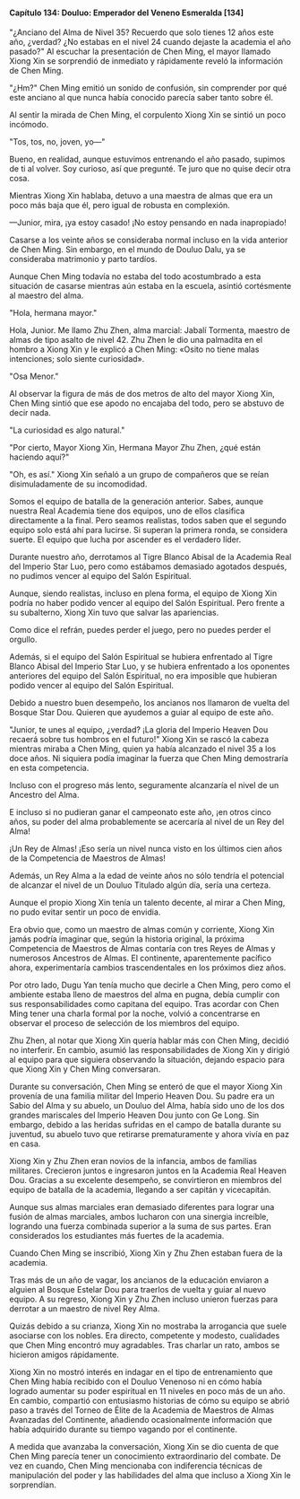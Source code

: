 
#### Capítulo 134: Douluo: Emperador del Veneno Esmeralda [134]

"¿Anciano del Alma de Nivel 35? Recuerdo que solo tienes 12 años este año, ¿verdad? ¿No estabas en el nivel 24 cuando dejaste la academia el año pasado?" Al escuchar la presentación de Chen Ming, el mayor llamado Xiong Xin se sorprendió de inmediato y rápidamente reveló la información de Chen Ming.

"¿Hm?" Chen Ming emitió un sonido de confusión, sin comprender por qué este anciano al que nunca había conocido parecía saber tanto sobre él.

Al sentir la mirada de Chen Ming, el corpulento Xiong Xin se sintió un poco incómodo.

"Tos, tos, no, joven, yo—"

Bueno, en realidad, aunque estuvimos entrenando el año pasado, supimos de ti al volver. Soy curioso, así que pregunté. Te juro que no quise decir otra cosa.

Mientras Xiong Xin hablaba, detuvo a una maestra de almas que era un poco más baja que él, pero igual de robusta en complexión.

—Junior, mira, ¡ya estoy casado! ¡No estoy pensando en nada inapropiado!

Casarse a los veinte años se consideraba normal incluso en la vida anterior de Chen Ming. Sin embargo, en el mundo de Douluo Dalu, ya se consideraba matrimonio y parto tardíos.

Aunque Chen Ming todavía no estaba del todo acostumbrado a esta situación de casarse mientras aún estaba en la escuela, asintió cortésmente al maestro del alma.

"Hola, hermana mayor."

Hola, Junior. Me llamo Zhu Zhen, alma marcial: Jabalí Tormenta, maestro de almas de tipo asalto de nivel 42. Zhu Zhen le dio una palmadita en el hombro a Xiong Xin y le explicó a Chen Ming: «Osito no tiene malas intenciones; solo siente curiosidad».

"Osa Menor."

Al observar la figura de más de dos metros de alto del mayor Xiong Xin, Chen Ming sintió que ese apodo no encajaba del todo, pero se abstuvo de decir nada.

"La curiosidad es algo natural."

"Por cierto, Mayor Xiong Xin, Hermana Mayor Zhu Zhen, ¿qué están haciendo aquí?"

"Oh, es así." Xiong Xin señaló a un grupo de compañeros que se reían disimuladamente de su incomodidad.

Somos el equipo de batalla de la generación anterior. Sabes, aunque nuestra Real Academia tiene dos equipos, uno de ellos clasifica directamente a la final. Pero seamos realistas, todos saben que el segundo equipo solo está ahí para lucirse. Si superan la primera ronda, se considera suerte. El equipo que lucha por ascender es el verdadero líder.

Durante nuestro año, derrotamos al Tigre Blanco Abisal de la Academia Real del Imperio Star Luo, pero como estábamos demasiado agotados después, no pudimos vencer al equipo del Salón Espiritual.

Aunque, siendo realistas, incluso en plena forma, el equipo de Xiong Xin podría no haber podido vencer al equipo del Salón Espiritual. Pero frente a su subalterno, Xiong Xin tuvo que salvar las apariencias.

Como dice el refrán, puedes perder el juego, pero no puedes perder el orgullo.

Además, si el equipo del Salón Espiritual se hubiera enfrentado al Tigre Blanco Abisal del Imperio Star Luo, y se hubiera enfrentado a los oponentes anteriores del equipo del Salón Espiritual, no era imposible que hubieran podido vencer al equipo del Salón Espiritual.

Debido a nuestro buen desempeño, los ancianos nos llamaron de vuelta del Bosque Star Dou. Quieren que ayudemos a guiar al equipo de este año.

"Junior, te unes al equipo, ¿verdad? ¡La gloria del Imperio Heaven Dou recaerá sobre tus hombros en el futuro!" Xiong Xin se rascó la cabeza mientras miraba a Chen Ming, quien ya había alcanzado el nivel 35 a los doce años. Ni siquiera podía imaginar la fuerza que Chen Ming demostraría en esta competencia.

Incluso con el progreso más lento, seguramente alcanzaría el nivel de un Ancestro del Alma.

E incluso si no pudieran ganar el campeonato este año, ¡en otros cinco años, su poder del alma probablemente se acercaría al nivel de un Rey del Alma!

¡Un Rey de Almas! ¡Eso sería un nivel nunca visto en los últimos cien años de la Competencia de Maestros de Almas!

Además, un Rey Alma a la edad de veinte años no sólo tendría el potencial de alcanzar el nivel de un Douluo Titulado algún día, sería una certeza.

Aunque el propio Xiong Xin tenía un talento decente, al mirar a Chen Ming, no pudo evitar sentir un poco de envidia.

Era obvio que, como un maestro de almas común y corriente, Xiong Xin jamás podría imaginar que, según la historia original, la próxima Competencia de Maestros de Almas contaría con tres Reyes de Almas y numerosos Ancestros de Almas. El continente, aparentemente pacífico ahora, experimentaría cambios trascendentales en los próximos diez años.

Por otro lado, Dugu Yan tenía mucho que decirle a Chen Ming, pero como el ambiente estaba lleno de maestros del alma en pugna, debía cumplir con sus responsabilidades como capitana del equipo. Tras acordar con Chen Ming tener una charla formal por la noche, volvió a concentrarse en observar el proceso de selección de los miembros del equipo.

Zhu Zhen, al notar que Xiong Xin quería hablar más con Chen Ming, decidió no interferir. En cambio, asumió las responsabilidades de Xiong Xin y dirigió al equipo para que siguiera observando la situación, dejando espacio para que Xiong Xin y Chen Ming conversaran.

Durante su conversación, Chen Ming se enteró de que el mayor Xiong Xin provenía de una familia militar del Imperio Heaven Dou. Su padre era un Sabio del Alma y su abuelo, un Douluo del Alma, había sido uno de los dos grandes mariscales del Imperio Heaven Dou junto con Ge Long. Sin embargo, debido a las heridas sufridas en el campo de batalla durante su juventud, su abuelo tuvo que retirarse prematuramente y ahora vivía en paz en casa.

Xiong Xin y Zhu Zhen eran novios de la infancia, ambos de familias militares. Crecieron juntos e ingresaron juntos en la Academia Real Heaven Dou. Gracias a su excelente desempeño, se convirtieron en miembros del equipo de batalla de la academia, llegando a ser capitán y vicecapitán.

Aunque sus almas marciales eran demasiado diferentes para lograr una fusión de almas marciales, ambos lucharon con una sinergia increíble, logrando una fuerza combinada superior a la suma de sus partes. Eran considerados los estudiantes más fuertes de la academia.

Cuando Chen Ming se inscribió, Xiong Xin y Zhu Zhen estaban fuera de la academia.

Tras más de un año de vagar, los ancianos de la educación enviaron a alguien al Bosque Estelar Dou para traerlos de vuelta y guiar al nuevo equipo. A su regreso, Xiong Xin y Zhu Zhen incluso unieron fuerzas para derrotar a un maestro de nivel Rey Alma.

Quizás debido a su crianza, Xiong Xin no mostraba la arrogancia que suele asociarse con los nobles. Era directo, competente y modesto, cualidades que Chen Ming encontró muy agradables. Tras charlar un rato, ambos se hicieron amigos rápidamente.

Xiong Xin no mostró interés en indagar en el tipo de entrenamiento que Chen Ming había recibido con el Douluo Venenoso ni en cómo había logrado aumentar su poder espiritual en 11 niveles en poco más de un año. En cambio, compartió con entusiasmo historias de cómo su equipo se abrió paso a través del Torneo de Élite de la Academia de Maestros de Almas Avanzadas del Continente, añadiendo ocasionalmente información que había adquirido durante su tiempo vagando por el continente.

A medida que avanzaba la conversación, Xiong Xin se dio cuenta de que Chen Ming parecía tener un conocimiento extraordinario del combate. De vez en cuando, Chen Ming mencionaba con indiferencia técnicas de manipulación del poder y las habilidades del alma que incluso a Xiong Xin le sorprendían.